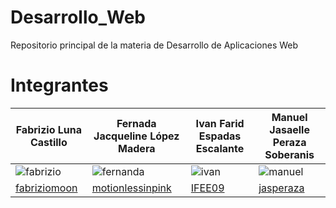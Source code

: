 # Desarrollo_Web
Repositorio principal de la materia de Desarrollo de Aplicaciones Web

# Integrantes
| Fabrizio Luna Castillo| Fernada Jacqueline López Madera| Ivan Farid Espadas Escalante| Manuel Jasaelle Peraza Soberanis|
| ----- | ---- | ----- | ---- |
| ![fabrizio](https://github.com/IFEE09/Desarrollo_Web/blob/main/Integrantes/Fabrizio.jpeg) |![fernanda](https://github.com/IFEE09/Desarrollo_Web/blob/main/Integrantes/Fernanda.jpeg) |![ivan](https://github.com/IFEE09/Desarrollo_Web/blob/main/Integrantes/Ivan.jpeg)|![manuel](https://github.com/IFEE09/Desarrollo_Web/blob/main/Integrantes/Manuel.jpeg)|
|[fabriziomoon](https://github.com/fabriziomoon)|[motionlessinpink](https://github.com/motionlessinpink)|[IFEE09](https://github.com/IFEE09)|[jasperaza](https://github.com/jasperaza)|

